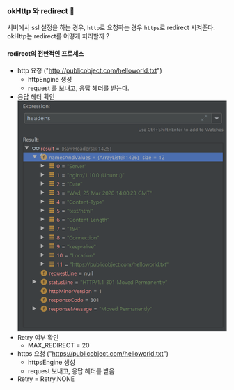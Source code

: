 ### okHttp 와 redirect 🙂

서버에서 ssl 설정을 하는 경우, `http`로 요청하는 경우 `https`로 redirect 시켜준다.
okHttp는 redirect를 어떻게 처리할까 ?

#### redirect의 전반적인 프로세스

- http 요청 ("http://publicobject.com/helloworld.txt")
    - httpEngine 생성
    - request 를 보내고, 응답 헤더를 받는다.
- 응답 헤더 확인
    ![](./image/response-headers.PNG)
- Retry 여부 확인
    - MAX_REDIRECT = 20
- https 요청 ("https://publicobject.com/helloworld.txt")
    - httpsEngine 생성
    - request 보내고, 응답 헤더를 받음
- Retry = Retry.NONE